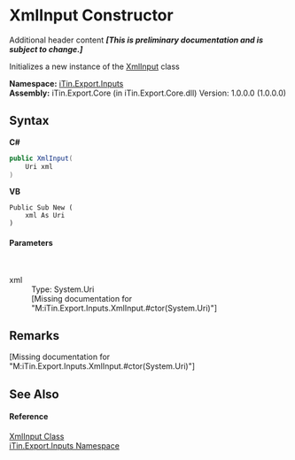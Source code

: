# XmlInput Constructor 
Additional header content _**\[This is preliminary documentation and is subject to change.\]**_

Initializes a new instance of the <a href="a1a8e3e6-31d7-07e5-c571-443ea150867e">XmlInput</a> class

**Namespace:**&nbsp;<a href="c36d3103-5606-5c0e-da92-1e44dc961692">iTin.Export.Inputs</a><br />**Assembly:**&nbsp;iTin.Export.Core (in iTin.Export.Core.dll) Version: 1.0.0.0 (1.0.0.0)

## Syntax

**C#**<br />
``` C#
public XmlInput(
	Uri xml
)
```

**VB**<br />
``` VB
Public Sub New ( 
	xml As Uri
)
```


#### Parameters
&nbsp;<dl><dt>xml</dt><dd>Type: System.Uri<br />\[Missing <param name="xml"/> documentation for "M:iTin.Export.Inputs.XmlInput.#ctor(System.Uri)"\]</dd></dl>

## Remarks
\[Missing <remarks> documentation for "M:iTin.Export.Inputs.XmlInput.#ctor(System.Uri)"\]

## See Also


#### Reference
<a href="a1a8e3e6-31d7-07e5-c571-443ea150867e">XmlInput Class</a><br /><a href="c36d3103-5606-5c0e-da92-1e44dc961692">iTin.Export.Inputs Namespace</a><br />